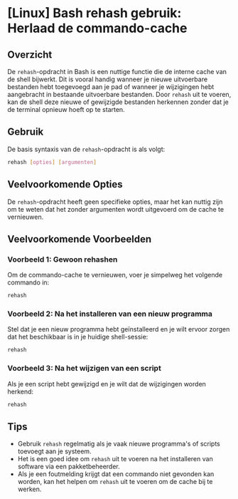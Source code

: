 # [Linux] Bash rehash gebruik: Herlaad de commando-cache

## Overzicht
De `rehash`-opdracht in Bash is een nuttige functie die de interne cache van de shell bijwerkt. Dit is vooral handig wanneer je nieuwe uitvoerbare bestanden hebt toegevoegd aan je pad of wanneer je wijzigingen hebt aangebracht in bestaande uitvoerbare bestanden. Door `rehash` uit te voeren, kan de shell deze nieuwe of gewijzigde bestanden herkennen zonder dat je de terminal opnieuw hoeft op te starten.

## Gebruik
De basis syntaxis van de `rehash`-opdracht is als volgt:

```bash
rehash [opties] [argumenten]
```

## Veelvoorkomende Opties
De `rehash`-opdracht heeft geen specifieke opties, maar het kan nuttig zijn om te weten dat het zonder argumenten wordt uitgevoerd om de cache te vernieuwen.

## Veelvoorkomende Voorbeelden

### Voorbeeld 1: Gewoon rehashen
Om de commando-cache te vernieuwen, voer je simpelweg het volgende commando in:

```bash
rehash
```

### Voorbeeld 2: Na het installeren van een nieuw programma
Stel dat je een nieuw programma hebt geïnstalleerd en je wilt ervoor zorgen dat het beschikbaar is in je huidige shell-sessie:

```bash
rehash
```

### Voorbeeld 3: Na het wijzigen van een script
Als je een script hebt gewijzigd en je wilt dat de wijzigingen worden herkend:

```bash
rehash
```

## Tips
- Gebruik `rehash` regelmatig als je vaak nieuwe programma's of scripts toevoegt aan je systeem.
- Het is een goed idee om `rehash` uit te voeren na het installeren van software via een pakketbeheerder.
- Als je een foutmelding krijgt dat een commando niet gevonden kan worden, kan het helpen om `rehash` uit te voeren om de cache bij te werken.